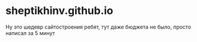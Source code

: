 # sheptikhinv.github.io
Ну это шедевр сайтостроения ребят, тут даже бюджета не было, просто написал за 5 минут
